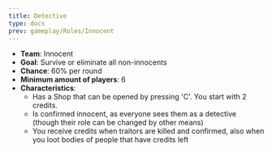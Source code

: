 ```yaml
---
title: Detective
type: docs
prev: gameplay/Roles/Innocent
---
```


- **Team**: Innocent
- **Goal**: Survive or eliminate all non-innocents
- **Chance**: 60% per round
- **Minimum amount of players**: 6
- **Characteristics**:
  - Has a Shop that can be opened by pressing 'C'. You start with 2 credits.
  - Is confirmed innocent, as everyone sees them as a detective (though their role can be changed by other means)
  - You receive credits when traitors are killed and confirmed, also when you loot bodies of people that have credits left
